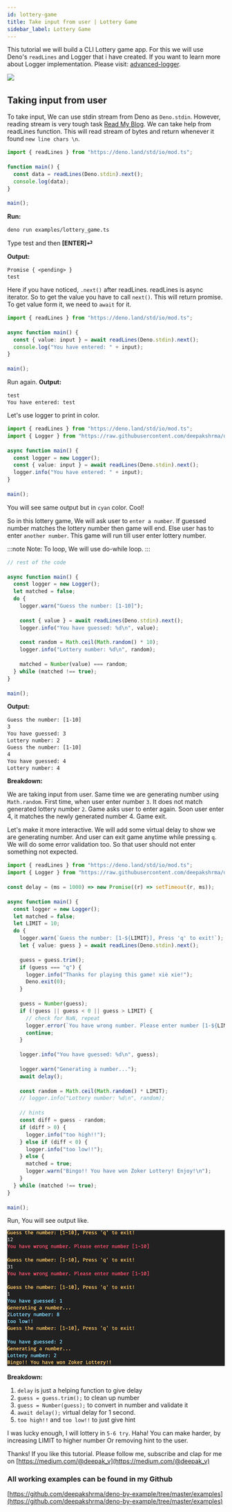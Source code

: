 ```yaml
---
id: lottery-game
title: Take input from user | Lottery Game
sidebar_label: Lottery Game
---
```


This tutorial we will build a CLI Lottery game app. For this we will use Deno's `readLines` and Logger that i have created. If you want to learn more about Logger implementation. Please visit: [advanced-logger](https://deepakshrma.github.io/deno-by-example/advanced-logger).

<img src="http://www.comparelotto.com/assets/Uploads/Articles/lottery-results2.jpg" width="800" />

## Taking input from user

To take input, We can use stdin stream from Deno as `Deno.stdin`. However, reading stream is very tough task [Read My Blog](https://deepakshrma.github.io/deno-by-example/advanced-readline). We can take help from readLines function. This will read stream of bytes and return whenever it found `new line chars \n`.

```ts title="lottery_game.ts" {4,5}
import { readLines } from "https://deno.land/std/io/mod.ts";

function main() {
  const data = readLines(Deno.stdin).next();
  console.log(data);
}

main();
```

**Run:**

```bash
deno run examples/lottery_game.ts
```

Type test and then **[ENTER]⏎**

**Output:**

```text
Promise { <pending> }
test
```

Here if you have noticed, `.next()` after readLines. readLines is async iterator. So to get the value you have to call `next()`. This will return promise. To get value form it, we need to `await` for it.

```ts {4}
import { readLines } from "https://deno.land/std/io/mod.ts";

async function main() {
  const { value: input } = await readLines(Deno.stdin).next();
  console.log("You have entered: " + input);
}

main();
```

Run again.
**Output:**

```text
test
You have entered: test
```

Let's use logger to print in color.

```ts title="lottery_game.ts"
import { readLines } from "https://deno.land/std/io/mod.ts";
import { Logger } from "https://raw.githubusercontent.com/deepakshrma/deno_util/master/logger.ts";

async function main() {
  const logger = new Logger();
  const { value: input } = await readLines(Deno.stdin).next();
  logger.info("You have entered: " + input);
}

main();
```

You will see same output but in `cyan` color. Cool!

So in this lottery game, We will ask user to `enter a number`. If guessed number matches the lottery number then game will end. Else user has to enter `another number`. This game will run till user enter lottery number.

:::note Note:
To loop, We will use do-while loop.
:::

```ts title="lottery_game.ts" {12-13,15}
// rest of the code

async function main() {
  const logger = new Logger();
  let matched = false;
  do {
    logger.warn("Guess the number: [1-10]");

    const { value } = await readLines(Deno.stdin).next();
    logger.info("You have guessed: %d\n", value);

    const random = Math.ceil(Math.random() * 10);
    logger.info("Lottery number: %d\n", random);

    matched = Number(value) === random;
  } while (matched !== true);
}

main();
```

**Output:**

```text
Guess the number: [1-10]
3
You have guessed: 3
Lottery number: 2
Guess the number: [1-10]
4
You have guessed: 4
Lottery number: 4
```

**Breakdown:**

We are taking input from user. Same time we are generating number using `Math.random`. First time, when user enter number `3`. It does not match generated lottery number `2`. Game asks user to enter again. Soon user enter 4, it matches the newly generated number 4. Game exit.

Let's make it more interactive. We will add some virtual delay to show we are generating number. And user can exit game anytime while pressing `q`. We will do some error validation too. So that user should not enter something not expected.

```ts title="lottery_game.ts" {4,9,14-18,19-25,29-30,36-44}
import { readLines } from "https://deno.land/std/io/mod.ts";
import { Logger } from "https://raw.githubusercontent.com/deepakshrma/deno_util/master/logger.ts";

const delay = (ms = 1000) => new Promise((r) => setTimeout(r, ms));

async function main() {
  const logger = new Logger();
  let matched = false;
  let LIMIT = 10;
  do {
    logger.warn(`Guess the number: [1-${LIMIT}], Press 'q' to exit!`);
    let { value: guess } = await readLines(Deno.stdin).next();

    guess = guess.trim();
    if (guess === "q") {
      logger.info("Thanks for playing this game! xiè xie!");
      Deno.exit(0);
    }

    guess = Number(guess);
    if (!guess || guess < 0 || guess > LIMIT) {
      // check for NaN, repeat
      logger.error(`You have wrong number. Please enter number [1-${LIMIT}]\n`);
      continue;
    }

    logger.info("You have guessed: %d\n", guess);

    logger.warn("Generating a number...");
    await delay();

    const random = Math.ceil(Math.random() * LIMIT);
    // logger.info("Lottery number: %d\n", random);

    // hints
    const diff = guess - random;
    if (diff > 0) {
      logger.info("too high!!");
    } else if (diff < 0) {
      logger.info("too low!!");
    } else {
      matched = true;
      logger.warn("Bingo!! You have won Zoker Lottery! Enjoy!\n");
    }
  } while (matched !== true);
}

main();
```

Run, You will see output like.

![lottery_game](https://raw.githubusercontent.com/deepakshrma/deno-by-example/master/static/img/lottery-game.png)

**Breakdown:**

1. `delay` is just a helping function to give delay
2. `guess = guess.trim();` to clean up number
3. `guess = Number(guess);` to convert in number and validate it
4. `await delay();` virtual delay for 1 second.
5. `too high!!` and `too low!!` to just give hint

I was lucky enough, I will lottery in `5-6 try`. Haha! You can make harder, by increasing LIMIT to higher number Or removing hint to the user.

Thanks! If you like this tutorial. Please follow me, subscribe and clap for me on [https://medium.com/@deepak_v](https://medium.com/@deepak_v)

### All working examples can be found in my Github

[https://github.com/deepakshrma/deno-by-example/tree/master/examples](https://github.com/deepakshrma/deno-by-example/tree/master/examples)

